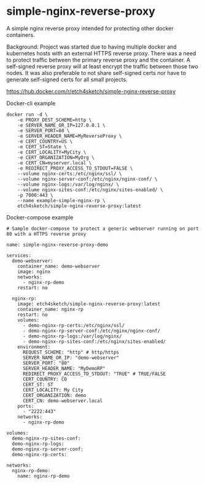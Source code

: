 # simple-nginx-reverse-proxy
A simple nginx reverse proxy intended for protecting other docker containers.

Background:
Project was started due to having multiple docker and kubernetes hosts with an external HTTPS reverse proxy. There was a need to protect
traffic between the primary reverse proxy and the container. A self-signed reverse proxy will at least encrypt the traffic between
those two nodes. It was also preferable to not share self-signed certs nor have to generate self-signed certs for all small projects.

https://hub.docker.com/r/etch4sketch/simple-nginx-reverse-proxy

Docker-cli example
```shell
docker run -d \
    -e PROXY_DEST_SCHEME=http \
    -e SERVER_NAME_OR_IP=127.0.0.1 \
    -e SERVER_PORT=80 \
    -e SERVER_HEADER_NAME=MyReverseProxy \
    -e CERT_COUNTRY=US \
    -e CERT_ST=State \
    -e CERT_LOCALITY=MyCity \
    -e CERT_ORGANIZATION=MyOrg \
    -e CERT_CN=myserver.local \
    -e REDIRECT_PROXY_ACCESS_TO_STDOUT=FALSE \
    --volume nginx-certs:/etc/nginx/ssl/ \
    --volume nginx-server-conf:/etc/nginx/nginx-conf/ \
    --volume nginx-logs:/var/log/nginx/ \
    --volume nginx-sites-conf:/etc/nginx/sites-enabled/ \
    -p 7000:443 \
    --name example-simple-nginx-rp \
    etch4sketch/simple-nginx-reverse-proxy:latest
```


Docker-compose example
```shell
# Sample docker-compose to protect a generic webserver running on port 80 with a HTTPS reverse proxy

name: simple-nginx-reverse-proxy-demo

services:
  demo-webserver:
    container_name: demo-webserver
    image: nginx
    networks:
      - nginx-rp-demo
    restart: no

  nginx-rp:
    image: etch4sketch/simple-nginx-reverse-proxy:latest
    container_name: nginx-rp
    restart: no
    volumes:
      - demo-nginx-rp-certs:/etc/nginx/ssl/
      - demo-nginx-rp-server-conf:/etc/nginx/nginx-conf/
      - demo-nginx-rp-logs:/var/log/nginx/
      - demo-nginx-rp-sites-conf:/etc/nginx/sites-enabled/
    environment:
      REQUEST_SCHEME: "http" # http/https
      SERVER_NAME_OR_IP: "demo-webserver"
      SERVER_PORT: "80"
      SERVER_HEADER_NAME: "MyDemoRP"
      REDIRECT_PROXY_ACCESS_TO_STDOUT: "TRUE" # TRUE/FALSE
      CERT_COUNTRY: CO
      CERT_ST: ST
      CERT_LOCALITY: My City
      CERT_ORGANIZATION: demo
      CERT_CN: demo-webserver.local
    ports:
      - "2222:443"
    networks:
      - nginx-rp-demo

volumes:
  demo-nginx-rp-sites-conf:
  demo-nginx-rp-logs:
  demo-nginx-rp-server-conf:
  demo-nginx-rp-certs:

networks:
  nginx-rp-demo:
    name: nginx-rp-demo
```
